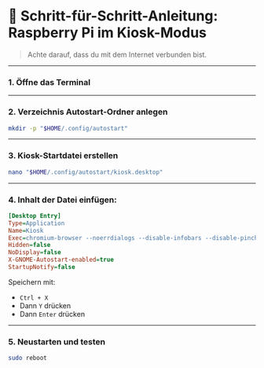 # 🔧 Schritt-für-Schritt-Anleitung: Raspberry Pi im Kiosk-Modus

> Achte darauf, dass du mit dem Internet verbunden bist.

---

### 1. Öffne das Terminal

---

### 2. Verzeichnis Autostart-Ordner anlegen

```bash
mkdir -p "$HOME/.config/autostart"
```

---

### 3. Kiosk-Startdatei erstellen

```bash
nano "$HOME/.config/autostart/kiosk.desktop"
```

---

### 4. Inhalt der Datei einfügen:

```ini
[Desktop Entry]
Type=Application
Name=Kiosk
Exec=chromium-browser --noerrdialogs --disable-infobars --disable-pinch --overscroll-history-navigation=0 --kiosk https://example.com
Hidden=false
NoDisplay=false
X-GNOME-Autostart-enabled=true
StartupNotify=false
```

Speichern mit:
- `Ctrl + X`
- Dann `Y` drücken
- Dann `Enter` drücken

---

### 5. Neustarten und testen

```bash
sudo reboot
```
